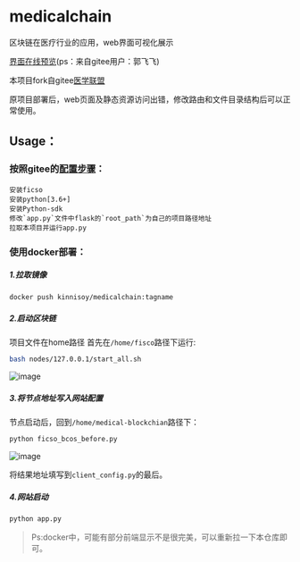 # medicalchain

区块链在医疗行业的应用，web界面可视化展示

[界面在线预览](http://113.24.61.160:9001/html_web/)(ps：来自gitee用户：郭飞飞)

本项目fork自gitee[医学联盟](https://gitee.com/medical-alliance/medical-blockchain)

原项目部署后，web页面及静态资源访问出错，修改路由和文件目录结构后可以正常使用。

## Usage：

### 按照gitee的[配置步骤](./gitee_readme.md)：
    安装ficso
    安装python[3.6+]
    安装Python-sdk
    修改`app.py`文件中flask的`root_path`为自己的项目路径地址
    拉取本项目并运行app.py
### 使用docker部署：
##### 1.拉取镜像
```bash
docker push kinnisoy/medicalchain:tagname
```
##### 2.启动区块链
项目文件在home路径
首先在`/home/fisco`路径下运行:
```bash
bash nodes/127.0.0.1/start_all.sh
```
![image](https://user-images.githubusercontent.com/40685598/162930120-3d479930-3aa5-4168-ae2d-2f8a686dc1ec.png)

##### 3.将节点地址写入网站配置
节点启动后，回到`/home/medical-blockchian`路径下：
```python
python ficso_bcos_before.py
```
![image](https://user-images.githubusercontent.com/40685598/162930642-60b81530-315b-4fcb-aa6d-414d519b8ab2.png)

将结果地址填写到`client_config.py`的最后。


##### 4.网站启动
```python
python app.py
```



>Ps:docker中，可能有部分前端显示不是很完美，可以重新拉一下本仓库即可。
